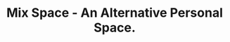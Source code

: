 ---
layout: home
title: Mix Space - An Alternative Personal Space.

hero:
  name: Mix Space
  text: An Alternative Personal Space.
  tagline: 一个替代个人空间的新方式
  image:
    src: /favicon.svg
    alt: Mix Space
  actions:
   - theme: brand
     text: 开始
     link: /deploy/
   - theme: alt
     text: 介绍
     link: /introduce/
   - theme: alt
     text: GitHub 仓库
     link: https://github.com/mx-space

features:
  - title: 开箱即用
    details: 上 Docker！
  - title: 速度快不快
    details: 支持 Node 集群，高并发起飞
  - title: 指标
    details: Kami 100% SEO && 80% Performance
---